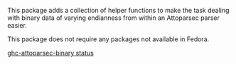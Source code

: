 This package adds a collection of helper functions to make the task dealing
with binary data of varying endianness from within an Attoparsec parser easier.

This package does not require any packages not available in Fedora.

[ghc-attoparsec-binary status](https://copr.fedorainfracloud.org/coprs/dshea/bdcs-haskell-deps/package/ghc-attoparsec-binary/status_image/last_build.png)
